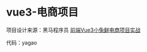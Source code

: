 # vue3-电商项目
  项目设计来源：黑马程序员 [前端Vue3小兔鲜电商项目实战](https://www.bilibili.com/video/BV1Ac411K7EQ/?p=21&share_source=copy_web&vd_source=1b28ac664b16a194f1de4564ce8e844e)
  
  代码：yagao